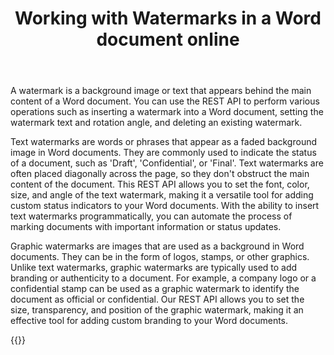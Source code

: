 ﻿---
title: "Working with Watermarks in a Word document online"
articleTitle: "Working with Watermarks"
linktitle: "Watermarks"
type: docs
url: /watermark/
description: "Insert, edit, delete Watermarks in a Word document programmatically via Cloud API."
weight: 280
---

A watermark is a background image or text that appears behind the main content of a Word document. You can use the REST API to perform various operations such as inserting a watermark into a Word document, setting the watermark text and rotation angle, and deleting an existing watermark.

Text watermarks are words or phrases that appear as a faded background image in Word documents. They are commonly used to indicate the status of a document, such as 'Draft', 'Confidential', or 'Final'. Text watermarks are often placed diagonally across the page, so they don't obstruct the main content of the document. This REST API allows you to set the font, color, size, and angle of the text watermark, making it a versatile tool for adding custom status indicators to your Word documents. With the ability to insert text watermarks programmatically, you can automate the process of marking documents with important information or status updates.

Graphic watermarks are images that are used as a background in Word documents. They can be in the form of logos, stamps, or other graphics. Unlike text watermarks, graphic watermarks are typically used to add branding or authenticity to a document. For example, a company logo or a confidential stamp can be used as a graphic watermark to identify the document as official or confidential. Our REST API allows you to set the size, transparency, and position of the graphic watermark, making it an effective tool for adding custom branding to your Word documents.


{{<list-children-pages>}}
